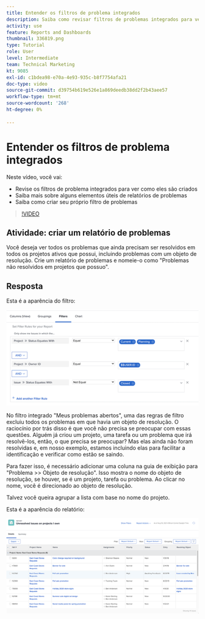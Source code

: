 ```yaml
---
title: Entender os filtros de problema integrados
description: Saiba como revisar filtros de problemas integrados para ver como eles são criados e criar seu próprio filtro de problemas no Workfront.
activity: use
feature: Reports and Dashboards
thumbnail: 336819.png
type: Tutorial
role: User
level: Intermediate
team: Technical Marketing
kt: 9085
exl-id: c1bdea98-e70a-4e93-935c-b8f7754afa21
doc-type: video
source-git-commit: d39754b619e526e1a869deedb38dd2f2b43aee57
workflow-type: tm+mt
source-wordcount: '268'
ht-degree: 0%

---
```


# Entender os filtros de problema integrados

Neste vídeo, você vai:

* Revise os filtros de problema integrados para ver como eles são criados
* Saiba mais sobre alguns elementos úteis de relatórios de problemas
* Saiba como criar seu próprio filtro de problemas

>[!VIDEO](https://video.tv.adobe.com/v/336819/?quality=12)

## Atividade: criar um relatório de problemas

Você deseja ver todos os problemas que ainda precisam ser resolvidos em todos os projetos ativos que possui, incluindo problemas com um objeto de resolução. Crie um relatório de problemas e nomeie-o como &quot;Problemas não resolvidos em projetos que possuo&quot;.

## Resposta

Esta é a aparência do filtro:

![Uma imagem da tela para criar um filtro de problema](assets/opening-built-in-issue-filters-1.png)

No filtro integrado &quot;Meus problemas abertos&quot;, uma das regras de filtro excluiu todos os problemas em que havia um objeto de resolução. O raciocínio por trás disso é que você não precisa se preocupar com essas questões. Alguém já criou um projeto, uma tarefa ou um problema que irá resolvê-los, então, o que precisa se preocupar? Mas elas ainda não foram resolvidas e, em nosso exemplo, estamos incluindo elas para facilitar a identificação e verificar como estão se saindo.

Para fazer isso, é necessário adicionar uma coluna na guia de exibição para &quot;Problema >> Objeto de resolução&quot;. Isso mostra o nome do objeto de resolução, se houver, se é um projeto, tarefa ou problema. Ao clicar no nome, você é direcionado ao objeto de resolução.

Talvez você queira agrupar a lista com base no nome do projeto.

Esta é a aparência do relatório:

![Uma imagem de um relatório de problemas](assets/opening-built-in-issue-filters-2.png)
